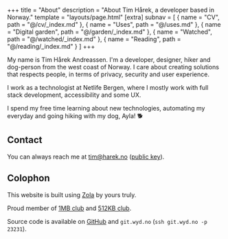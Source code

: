 +++
title = "About"
description = "About Tim Hårek, a developer based in Norway."
template = "layouts/page.html"
[extra]
subnav = [
  { name = "CV", path = "@/cv/_index.md" },
  { name = "Uses", path = "@/uses.md" },
  { name = "Digital garden", path = "@/garden/_index.md" },
  { name = "Watched", path = "@/watched/_index.md" },
  { name = "Reading", path = "@/reading/_index.md" }
]
+++

My name is Tim Hårek Andreassen. I'm a developer, designer, hiker and dog-person
from the west coast of Norway. I care about creating solutions that respects
people, in terms of privacy, security and user experience.

I work as a technologist at Netlife Bergen, where I mostly work with full stack
development, accessibility and some UX.

I spend my free time learning about new technologies, automating my everyday and
going hiking with my dog, Ayla! 🐕

## Contact

You can always reach me at
<a href="mailto:tim@harek.no" rel="me">tim@harek.no</a> ([public key](@/key.md)).

## Colophon

This website is built using [Zola][zola] by yours truly.

Proud member of [1MB club][1mb] and [512KB club][512kb].

Source code is available on [GitHub][github] and `git.wyd.no`
(`ssh git.wyd.no -p 23231`).

[1984]: https://1984hosting.com
[zola]: https://getzola.org
[1mb]: https://1mb.club
[512kb]: https://512kb.club
[github]: https://github.com/timharek/timharek.no
